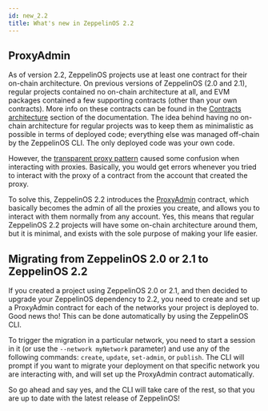 ```yaml
---
id: new_2.2
title: What's new in ZeppelinOS 2.2
---
```


## ProxyAdmin

As of version 2.2, ZeppelinOS projects use at least one contract for their on-chain architecture. On previous versions of ZeppelinOS (2.0 and 2.1), regular projects contained no on-chain architecture at all, and EVM packages contained a few supporting contracts (other than your own contracts). More info on these contracts can be found in the [Contracts architecture](https://docs.zeppelinos.org/docs/architecture.html) section of the documentation. The idea behind having no on-chain architecture for regular projects was to keep them as minimalistic as possible in terms of deployed code; everything else was managed off-chain by the ZeppelinOS CLI. The only deployed code was your own code.

However, the [transparent proxy pattern](https://docs.zeppelinos.org/docs/pattern.html#transparent-proxies-and-function-clashes) caused some confusion when interacting with proxies. Basically, you would get errors whenever you tried to interact with the proxy of a contract from the account that created the proxy.

To solve this, ZeppelinOS 2.2 introduces the [ProxyAdmin](https://github.com/zeppelinos/zos/blob/v2.0.0/packages/lib/contracts/upgradeability/ProxyAdmin.sol) contract, which basically becomes the admin of all the proxies you create, and allows you to interact with them normally from any account. Yes, this means that regular ZeppelinOS 2.2 projects will have some on-chain architecture around them, but it is minimal, and exists with the sole purpose of making your life easier.

## Migrating from ZeppelinOS 2.0 or 2.1 to ZeppelinOS 2.2

If you created a project using ZeppelinOS 2.0 or 2.1, and then decided to upgrade your ZeppelinOS dependency to 2.2, you need to create and set up a ProxyAdmin contract for each of the networks your project is deployed to. Good news tho! This can be done automatically by using the ZeppelinOS CLI.

To trigger the migration in a particular network, you need to start a session in it (or use the `--network myNetwork` parameter) and use any of the following commands: `create`, `update`, `set-admin`, or `publish`. The CLI will prompt if you want to migrate your deployment on that specific network you are interacting with, and will set up the ProxyAdmin contract automatically.

So go ahead and say yes, and the CLI will take care of the rest, so that you are up to date with the latest release of ZeppelinOS!
